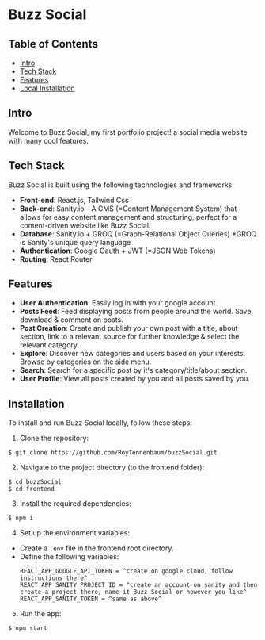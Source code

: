 # Buzz Social

## Table of Contents
- [Intro](#intro)
- [Tech Stack](#tech-stack)
- [Features](#features)
- [Local Installation](#local-installation)

## Intro
Welcome to Buzz Social, my first portfolio project! a social media website with many cool features.

## Tech Stack
Buzz Social is built using the following technologies and frameworks:
- **Front-end**: React.js, Tailwind Css
- **Back-end**: Sanity.io - A CMS (=Content Management System) that allows for easy content management and structuring, perfect for a content-driven website like Buzz Social.
- **Database**: Sanity.io + GROQ (=Graph-Relational Object Queries) *GROQ is Sanity's unique query language
- **Authentication**: Google Oauth + JWT (=JSON Web Tokens)
- **Routing**: React Router

## Features
- **User Authentication**: Easily log in with your google account.
- **Posts Feed**: Feed displaying posts from people around the world. Save, download & comment on posts.
- **Post Creation**: Create and publish your own post with a title, about section, link to a relevant source for further knowledge & select the relevant category.
- **Explore**: Discover new categories and users based on your interests. Browse by categories on the side menu.
- **Search**: Search for a specific post by it's category/title/about section.
- **User Profile**: View all posts created by you and all posts saved by you.

## Installation
To install and run Buzz Social locally, follow these steps:

1. Clone the repository:
```
$ git clone https://github.com/RoyTennenbaum/buzzSocial.git
```
2. Navigate to the project directory (to the frontend folder):
```
$ cd buzzSocial
$ cd frontend
```
3. Install the required dependencies:
```
$ npm i
```
4. Set up the environment variables:
- Create a `.env` file in the frontend root directory.
- Define the following variables:
  ```
  REACT_APP_GOOGLE_API_TOKEN = ^create on google cloud, follow instructions there^
  REACT_APP_SANITY_PROJECT_ID = ^create an account on sanity and then create a project there, name it Buzz Social or however you like^
  REACT_APP_SANITY_TOKEN = ^same as above^
  ```
5. Run the app:
```
$ npm start
```

